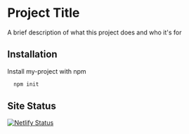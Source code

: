 
# Project Title

A brief description of what this project does and who it's for


## Installation 

Install my-project with npm

```bash 
  npm init
```
    
## Site Status
[![Netlify Status](https://api.netlify.com/api/v1/badges/9892d3af-ee15-48b4-9168-5d329c599b4d/deploy-status)](https://app.netlify.com/sites/unirchitect/deploys)